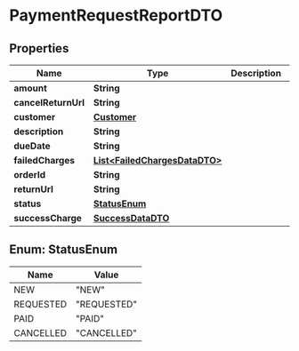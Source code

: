 # PaymentRequestReportDTO

## Properties
Name | Type | Description | Notes
------------ | ------------- | ------------- | -------------
**amount** | **String** |  |  [optional]
**cancelReturnUrl** | **String** |  |  [optional]
**customer** | [**Customer**](Customer.md) |  |  [optional]
**description** | **String** |  |  [optional]
**dueDate** | **String** |  |  [optional]
**failedCharges** | [**List&lt;FailedChargesDataDTO&gt;**](FailedChargesDataDTO.md) |  |  [optional]
**orderId** | **String** |  |  [optional]
**returnUrl** | **String** |  |  [optional]
**status** | [**StatusEnum**](#StatusEnum) |  |  [optional]
**successCharge** | [**SuccessDataDTO**](SuccessDataDTO.md) |  |  [optional]

<a name="StatusEnum"></a>
## Enum: StatusEnum
Name | Value
---- | -----
NEW | &quot;NEW&quot;
REQUESTED | &quot;REQUESTED&quot;
PAID | &quot;PAID&quot;
CANCELLED | &quot;CANCELLED&quot;
